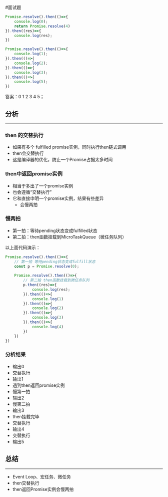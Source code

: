 #面试题 

```js
Promise.resolve().then(()=>{
	console.log(0);
	return Promise.resolve(4)
}).then((res)=>{
	console.log(res);
})

Promise.resolve().then(()=>{
	console.log(1);
}).then(()=>{
	console.log(2);
}).then(()=>{
	console.log(3);
}).then(()=>{
	console.log(5);
})
```
答案：0 1 2 3 4 5；


## 分析
---

### then 的交替执行

- 如果有多个 fulfilled promise实例，同时执行then链式调用
- then会交替执行
- 这是编译器的优化，防止一个Promise占据太多时间


### then中返回promise实例

- 相当于多出了一个promise实例
- 也会遵循“交替执行”
- 它和直接申明一个promise实例，结果有些差异
	- 会慢两拍


### 慢两拍

- 第一拍：等待pending状态变成fulfilled状态
- 第二拍：then函数挂载到MicroTaskQueue（微任务队列）

以上面代码演示：
```js
Promise.resolve().then(()=>{
	// 第一拍 等待pending状态变成fulfill状态
	const p = Promise.resolve(0);
	
	Promise.resolve().then(()=>{
		// 第二拍 then函数挂载到微任务队列
		p.then((res)=>{
			console.log(res);
		}).then(()=>{
			console.log(1)
		}).then(()=>{
			console.log(2)
		}).then(()=>{
			console.log(3)
		}).then(()=>{
			console.log(4)
		})
	})
})
```


### 分析结果

- 输出0
- 交替执行
- 输出1
- 遇到then返回promise实例
- 慢第一拍
- 输出2
- 慢第二拍
- 输出3
- then挂载完毕
- 交替执行
- 输出4
- 交替执行
- 输出5


## 总结
---

- Event Loop、宏任务、微任务
- then交替执行
- then返回Promise实例会慢两拍